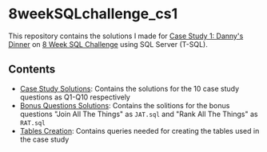 # 8weekSQLchallenge_cs1
This repository contains the solutions I made for [Case Study 1: Danny's Dinner](https://8weeksqlchallenge.com/case-study-1/) on [8 Week SQL Challenge](https://8weeksqlchallenge.com/) using SQL Server (T-SQL).
## Contents
- [Case Study Solutions](https://github.com/B4andAfter/8weekSQLchallenge_cs1/tree/main/Case_Study_Solutions): Contains the solutions for the 10 case study questions as Q1-Q10 respectively
- [Bonus Questions Solutions](https://github.com/B4andAfter/8weekSQLchallenge_cs1/tree/main/Bonus_Questions_Solutions): Contains the solitions for the bonus questions "Join All The Things" as `JAT.sql` and "Rank All The Things" as `RAT.sql`
- [Tables Creation](https://github.com/B4andAfter/8weekSQLchallenge_cs1/tree/main/Tables_Creation): Contains queries needed for creating the tables used in the case study
